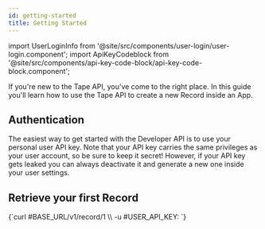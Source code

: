```yaml
---
id: getting-started
title: Getting Started
---
```


import UserLoginInfo from '@site/src/components/user-login/user-login.component';
import ApiKeyCodeblock from '@site/src/components/api-key-code-block/api-key-code-block.component';

<UserLoginInfo></UserLoginInfo>

If you're new to the Tape API, you've come to the right place. In this guide you'll learn how to use the Tape API to create a new Record inside an App.

## Authentication

The easiest way to get started with the Developer API is to use your personal user API key. Note that your API key carries the same privileges as your user account, so be sure to keep it secret! However, if your API key gets leaked you can always deactivate it and generate a new one inside your user settings.

## Retrieve your first Record

<ApiKeyCodeblock language="shell">
{`curl #BASE_URL/v1/record/1 \\
  -u #USER_API_KEY:
`}
</ApiKeyCodeblock>
